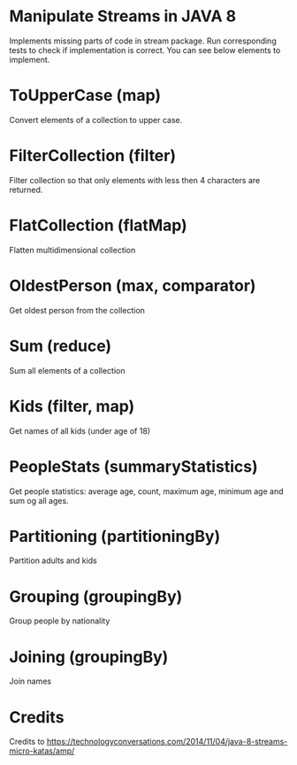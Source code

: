 Manipulate Streams in JAVA 8
===================================
Implements missing parts of code in stream package.
Run corresponding tests to check if implementation is correct.
You can see below elements to implement.

ToUpperCase (map)
=================

Convert elements of a collection to upper case.

FilterCollection (filter)
=========================

Filter collection so that only elements with less then 4 characters are returned.

FlatCollection (flatMap)
========================

Flatten multidimensional collection

OldestPerson (max, comparator)
==============================

Get oldest person from the collection

Sum (reduce)
============

Sum all elements of a collection

Kids (filter, map)
==================

Get names of all kids (under age of 18)

PeopleStats (summaryStatistics)
===============================

Get people statistics: average age, count, maximum age, minimum age and sum og all ages.

Partitioning (partitioningBy)
=========================

Partition adults and kids

Grouping (groupingBy)
=========================

Group people by nationality

Joining (groupingBy)
=========================

Join names


Credits
=========================
Credits to 
https://technologyconversations.com/2014/11/04/java-8-streams-micro-katas/amp/
